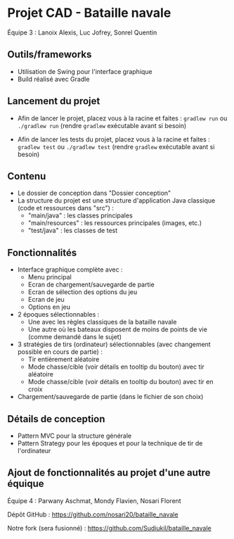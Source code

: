 # Projet CAD - Bataille navale

Équipe 3 : Lanoix Alexis, Luc Jofrey, Sonrel Quentin

## Outils/frameworks

  - Utilisation de Swing pour l'interface graphique
  - Build réalisé avec Gradle

## Lancement du projet

  - Afin de lancer le projet, placez vous à la racine et faites :
    `gradlew run` ou `./gradlew run` (rendre `gradlew` exécutable avant si besoin)

  - Afin de lancer les tests du projet, placez vous à la racine et faites :
    `gradlew test` ou `./gradlew test` (rendre `gradlew` exécutable avant si besoin)

## Contenu

  - Le dossier de conception dans "Dossier conception"
  - La structure du projet est une structure d'application Java classique (code et ressources dans "src") :
    - "main/java"      : les classes principales
    - "main/resources" : les ressources principales (images, etc.)
    - "test/java"      : les classes de test

## Fonctionnalités

  - Interface graphique complète avec :
    - Menu principal
    - Ecran de chargement/sauvegarde de partie
    - Ecran de sélection des options du jeu
    - Ecran de jeu
    - Options en jeu
  - 2 époques sélectionnables :
    - Une avec les règles classiques de la bataille navale
    - Une autre où les bateaux disposent de moins de points de vie (comme demandé dans le sujet)
  - 3 stratégies de tirs (ordinateur) sélectionnables (avec changement possible en cours de partie) :
    - Tir entièrement aléatoire
    - Mode chasse/cible (voir détails en tooltip du bouton) avec tir aléatoire
    - Mode chasse/cible (voir détails en tooltip du bouton) avec tir en croix
  - Chargement/sauvegarde de partie (dans le fichier de son choix)

## Détails de conception

  - Pattern MVC pour la structure générale
  - Pattern Strategy pour les époques et pour la technique de tir de l'ordinateur

## Ajout de fonctionnalités au projet d'une autre équique

Équipe 4 : Parwany Aschmat, Mondy Flavien, Nosari Florent

Dépôt GitHub : https://github.com/nosari20/bataille_navale

Notre fork (sera fusionné) : https://github.com/Sudiukil/bataille_navale
